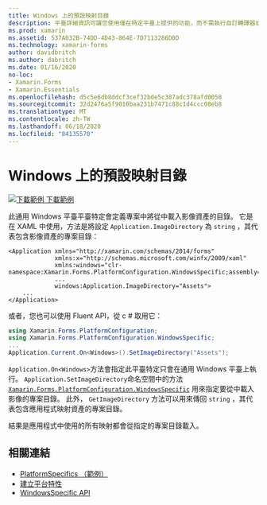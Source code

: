 ```yaml
---
title: Windows 上的預設映射目錄
description: 平臺詳細資訊可讓您使用僅在特定平臺上提供的功能，而不需執行自訂轉譯器或效果。 本文說明如何使用 Windows 平臺特定的來定義專案中將從中載入影像資產的目錄。
ms.prod: xamarin
ms.assetid: 537A032B-74DD-4D43-864E-7D7113286D0D
ms.technology: xamarin-forms
author: davidbritch
ms.author: dabritch
ms.date: 01/16/2020
no-loc:
- Xamarin.Forms
- Xamarin.Essentials
ms.openlocfilehash: d5c5e6db8ddcf3cef32bde5c387adc378afd0058
ms.sourcegitcommit: 32d2476a5f9016baa231b7471c88c1d4ccc08eb8
ms.translationtype: MT
ms.contentlocale: zh-TW
ms.lasthandoff: 06/18/2020
ms.locfileid: "84135570"
---
```

# <a name="default-image-directory-on-windows"></a>Windows 上的預設映射目錄

[![下載範例 ](~/media/shared/download.png) 下載範例](https://docs.microsoft.com/samples/xamarin/xamarin-forms-samples/userinterface-platformspecifics)

此通用 Windows 平臺平臺特定會定義專案中將從中載入影像資產的目錄。 它是在 XAML 中使用，方法是將設定 `Application.ImageDirectory` 為 `string` ，其代表包含影像資產的專案目錄：

```xaml
<Application xmlns="http://xamarin.com/schemas/2014/forms"
             xmlns:x="http://schemas.microsoft.com/winfx/2009/xaml"
             xmlns:windows="clr-namespace:Xamarin.Forms.PlatformConfiguration.WindowsSpecific;assembly=Xamarin.Forms.Core"
             ...
             windows:Application.ImageDirectory="Assets">
    ...
</Application>
```

或者，您也可以使用 Fluent API，從 c # 取用它：

```csharp
using Xamarin.Forms.PlatformConfiguration;
using Xamarin.Forms.PlatformConfiguration.WindowsSpecific;
...
Application.Current.On<Windows>().SetImageDirectory("Assets");
```

`Application.On<Windows>`方法會指定此平臺特定只會在通用 Windows 平臺上執行。 `Application.SetImageDirectory`命名空間中的方法 [`Xamarin.Forms.PlatformConfiguration.WindowsSpecific`](xref:Xamarin.Forms.PlatformConfiguration.WindowsSpecific) 用來指定要從中載入影像的專案目錄。 此外， `GetImageDirectory` 方法可以用來傳回 `string` ，其代表包含應用程式映射資產的專案目錄。

結果是應用程式中使用的所有映射都會從指定的專案目錄載入。

## <a name="related-links"></a>相關連結

- [PlatformSpecifics （範例）](https://docs.microsoft.com/samples/xamarin/xamarin-forms-samples/userinterface-platformspecifics)
- [建立平台特性](~/xamarin-forms/platform/platform-specifics/index.md#creating-platform-specifics)
- [WindowsSpecific API](xref:Xamarin.Forms.PlatformConfiguration.WindowsSpecific)
